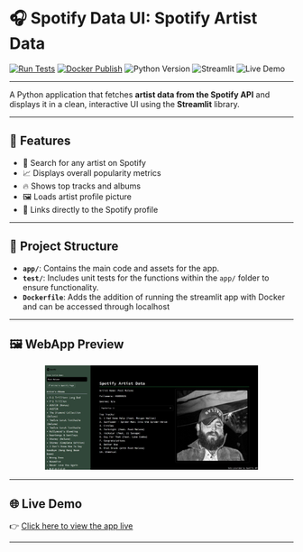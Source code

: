 # 🎧 Spotify Data UI: Spotify Artist Data

[![Run Tests](https://github.com/Nemmz/spotify_data_ui/actions/workflows/python-test.yml/badge.svg)](https://github.com/Nemmz/spotify_data_ui/actions/workflows/python-test.yml)
[![Docker Publish](https://github.com/Nemmz/spotify_data_ui/actions/workflows/docker-publish.yml/badge.svg)](https://github.com/Nemmz/spotify_data_ui/actions/workflows/docker-publish.yml)
![Python Version](https://img.shields.io/badge/python-3.10-blue)
![Streamlit](https://img.shields.io/badge/built%20with-Streamlit-orange)
![Live Demo](https://img.shields.io/badge/demo-online-brightgreen)

---

A Python application that fetches **artist data from the Spotify API** and displays it in a clean, interactive UI using the **Streamlit** library.

---

## 🚀 Features

- 🎵 Search for any artist on Spotify  
- 📈 Displays overall popularity metrics  
- 🔥 Shows top tracks and albums  
- 🖼️ Loads artist profile picture  
- 🔗 Links directly to the Spotify profile  

---

## 📁 Project Structure
- **`app/`**: Contains the main code and assets for the app.
- **`test/`**: Includes unit tests for the functions within the `app/` folder to ensure functionality.
- **`Dockerfile`**: Adds the addition of running the streamlit app with Docker and can be accessed through localhost
---

## 🖼️ WebApp Preview

<p align="center">
  <img src="app/assets/appview.jpg" alt="WebApp Screenshot" width="75%">
</p>

---

## 🌐 Live Demo

👉 [Click here to view the app live](https://spotifydataui-wy2w2rhbky8kam3e66jmiv.streamlit.app/)

---
